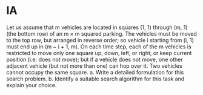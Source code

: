 # IA

Let us assume that m vehicles are located in squares (1, 1) through (m, 1) (the
bottom row) of an m × m squared parking. The vehicles must be moved to the
top row, but arranged in reverse order; so vehicle i starting from (i, 1) must end
up in (m − i + 1, m). On each time step, each of the m vehicles is restricted to
move only one square up, down, left, or right, or keep current position (i.e. does
not move); but if a vehicle does not move, one other adjacent vehicle (but not
more than one) can hop over it. Two vehicles cannot occupy the same square.
a. Write a detailed formulation for this search problem.
b. Identify a suitable search algorithm for this task and explain your choice.
